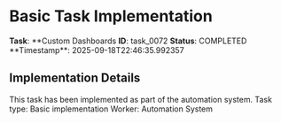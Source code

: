 # Basic Task Implementation

**Task**: **Custom Dashboards
**ID**: task_0072
**Status**: COMPLETED
**Timestamp\*\*: 2025-09-18T22:46:35.992357

## Implementation Details

This task has been implemented as part of the automation system.
Task type: Basic implementation
Worker: Automation System
